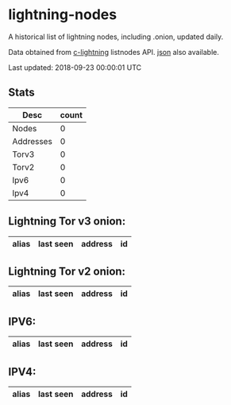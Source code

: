 # lightning-nodes

A historical list of lightning nodes, including .onion, updated daily.

Data obtained from [c-lightning](https://github.com/ElementsProject/lightning) listnodes API.  [json](https://raw.githubusercontent.com/dan-da/lightning-nodes/master/nodes-by-addr-type.json) also available.

Last updated: 2018-09-23 00:00:01 UTC

## Stats

|Desc|count|
|----|----|
|Nodes|0|
|Addresses|0|
|Torv3|0|
|Torv2|0|
|Ipv6|0|
|Ipv4|0|

## Lightning Tor v3 onion:

|alias|last seen|address|id|
|-----|---------|-------|--|

## Lightning Tor v2 onion:

|alias|last seen|address|id|
|-----|---------|-------|--|

## IPV6:

|alias|last seen|address|id|
|-----|---------|-------|--|

## IPV4:

|alias|last seen|address|id|
|-----|---------|-------|--|




